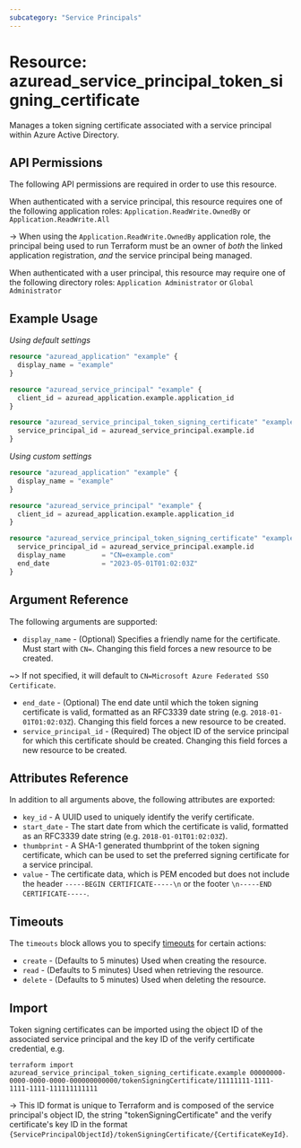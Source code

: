 ```yaml
---
subcategory: "Service Principals"
---
```


# Resource: azuread_service_principal_token_signing_certificate

Manages a token signing certificate associated with a service principal within Azure Active Directory.

## API Permissions

The following API permissions are required in order to use this resource.

When authenticated with a service principal, this resource requires one of the following application roles: `Application.ReadWrite.OwnedBy` or `Application.ReadWrite.All`

-> When using the `Application.ReadWrite.OwnedBy` application role, the principal being used to run Terraform must be an owner of _both_ the linked application registration, _and_ the service principal being managed.

When authenticated with a user principal, this resource may require one of the following directory roles: `Application Administrator` or `Global Administrator`

## Example Usage

*Using default settings*

```terraform
resource "azuread_application" "example" {
  display_name = "example"
}

resource "azuread_service_principal" "example" {
  client_id = azuread_application.example.application_id
}

resource "azuread_service_principal_token_signing_certificate" "example" {
  service_principal_id = azuread_service_principal.example.id
}
```

*Using custom settings*

```terraform
resource "azuread_application" "example" {
  display_name = "example"
}

resource "azuread_service_principal" "example" {
  client_id = azuread_application.example.application_id
}

resource "azuread_service_principal_token_signing_certificate" "example" {
  service_principal_id = azuread_service_principal.example.id
  display_name         = "CN=example.com"
  end_date             = "2023-05-01T01:02:03Z"
}
```

## Argument Reference

The following arguments are supported:

* `display_name` - (Optional) Specifies a friendly name for the certificate. Must start with `CN=`. Changing this field forces a new resource to be created.

~> If not specified, it will default to `CN=Microsoft Azure Federated SSO Certificate`.

* `end_date` - (Optional) The end date until which the token signing certificate is valid, formatted as an RFC3339 date string (e.g. `2018-01-01T01:02:03Z`). Changing this field forces a new resource to be created.
* `service_principal_id` - (Required) The object ID of the service principal for which this certificate should be created. Changing this field forces a new resource to be created.

## Attributes Reference

In addition to all arguments above, the following attributes are exported:

* `key_id` - A UUID used to uniquely identify the verify certificate.
* `start_date` - The start date from which the certificate is valid, formatted as an RFC3339 date string (e.g. `2018-01-01T01:02:03Z`).
* `thumbprint` - A SHA-1 generated thumbprint of the token signing certificate, which can be used to set the preferred signing certificate for a service principal.
* `value` - The certificate data, which is PEM encoded but does not include the header `-----BEGIN CERTIFICATE-----\n` or the footer `\n-----END CERTIFICATE-----`.

## Timeouts

The `timeouts` block allows you to specify [timeouts](https://www.terraform.io/language/resources/syntax#operation-timeouts) for certain actions:

* `create` - (Defaults to 5 minutes) Used when creating the resource.
* `read` - (Defaults to 5 minutes) Used when retrieving the resource.
* `delete` - (Defaults to 5 minutes) Used when deleting the resource.

## Import

Token signing certificates can be imported using the object ID of the associated service principal and the key ID of the verify certificate credential, e.g.

```shell
terraform import azuread_service_principal_token_signing_certificate.example 00000000-0000-0000-0000-000000000000/tokenSigningCertificate/11111111-1111-1111-1111-111111111111
```

-> This ID format is unique to Terraform and is composed of the service principal's object ID, the string "tokenSigningCertificate" and the verify certificate's key ID in the format `{ServicePrincipalObjectId}/tokenSigningCertificate/{CertificateKeyId}`.
